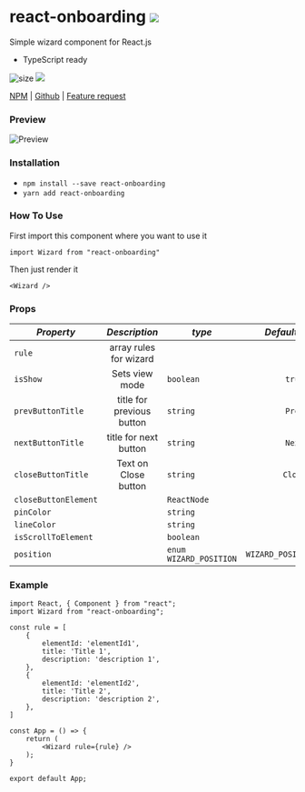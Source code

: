 # react-onboarding [![](https://img.shields.io/twitter/url/http/shields.io.svg?style=social?style=social)](https://github.com/ilyapasyuk/react-onboarding)
 
Simple wizard component for React.js
+ TypeScript ready

![size](https://img.shields.io/bundlephobia/min/react-onboarding.svg)
![](https://img.shields.io/npm/v/react-onboarding.svg?style=flat-square)

[NPM](https://www.npmjs.com/package/react-onboarding) |
[Github](https://github.com/ilyapasyuk/react-onboarding) |
[Feature request](https://github.com/ilyapasyuk/react-onboarding/issues/new)

### Preview
![Preview](https://github.com/ilyapasyuk/react-wizard-tour/assets/5953765/83f51ea6-4d00-4eec-8328-2c6c71c28325)




### Installation

* `npm install --save react-onboarding`
* `yarn add react-onboarding`

### How To Use

First import this component where you want to use it

`import Wizard from "react-onboarding"`

Then just render it

`<Wizard />`

### Props

| _Property_           |       _Description_       | _type_                 |     _Default value_     |
|----------------------|:-------------------------:|------------------------|:-----------------------:|
| `rule`               |  array rules for wizard   |                        |                         |
| `isShow`             |      Sets view mode       | `boolean`              |         `true`          |
| `prevButtonTitle`    | title for previous button | `string`               |         `Prev`          |
| `nextButtonTitle`    |   title for next button   | `string`               |         `Next`          |
| `closeButtonTitle`   |   Text on Close button    | `string`               |         `Close`         |
| `closeButtonElement` |                           | `ReactNode`            |                         |
| `pinColor`           |                           | `string`               |                         |
| `lineColor`          |                           | `string`               |                         |
| `isScrollToElement`  |                           | `boolean`              |                         |
| `position`           |                           | `enum WIZARD_POSITION` | `WIZARD_POSITION.RIGHT` |

### Example

``` tsx
import React, { Component } from "react";
import Wizard from "react-onboarding";

const rule = [
    {
        elementId: 'elementId1',
        title: 'Title 1',
        description: 'description 1',
    },
    {
        elementId: 'elementId2',
        title: 'Title 2',
        description: 'description 2',
    },
]

const App = () => {
    return (
        <Wizard rule={rule} />
    );
}

export default App;
```
